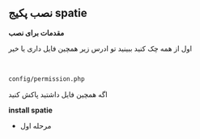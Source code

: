 ## نصب پکیج spatie

__مقدمات برای نصب__

اول از همه چک کنید ببینید تو ادرس زیر همچین فایل داری یا خیر 


‍‍
```bash
config/permission.php
```



اگه همچین فایل داشتید پاکش کنید

__install spatie__


* مرحله اول 


